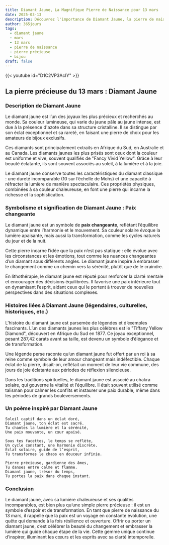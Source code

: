 ```yaml
---
title: Diamant Jaune, La Magnifique Pierre de Naissance pour 13 mars
date: 2025-03-13
description: Découvrez l'importance de Diamant Jaune, la pierre de naissance du 13 mars qui symbolise Paix changeante. Laissez sa beauté et sa signification illuminer votre journée.
author: 365jours
tags:
  - diamant jaune
  - mars
  - 13 mars
  - pierre de naissance
  - pierre précieuse
  - bijou
draft: false
---
```


{{< youtube id="D1C2VP3AcIY" >}}

## La pierre précieuse du 13 mars : Diamant Jaune

### Description de Diamant Jaune

Le diamant jaune est l’un des joyaux les plus précieux et recherchés au monde. Sa couleur lumineuse, qui varie du jaune pâle au jaune intense, est due à la présence d'azote dans sa structure cristalline. Il se distingue par son éclat exceptionnel et sa rareté, en faisant une pierre de choix pour les amateurs de bijoux exclusifs.

Ces diamants sont principalement extraits en Afrique du Sud, en Australie et au Canada. Les diamants jaunes les plus prisés sont ceux dont la couleur est uniforme et vive, souvent qualifiés de "Fancy Vivid Yellow". Grâce à leur beauté éclatante, ils sont souvent associés au soleil, à la lumière et à la joie.

Le diamant jaune conserve toutes les caractéristiques du diamant classique : une dureté incomparable (10 sur l’échelle de Mohs) et une capacité à réfracter la lumière de manière spectaculaire. Ces propriétés physiques, combinées à sa couleur chaleureuse, en font une pierre qui incarne la richesse et la sophistication.

### Symbolisme et signification de Diamant Jaune : Paix changeante

Le diamant jaune est un symbole de **paix changeante**, reflétant l’équilibre dynamique entre l’harmonie et le mouvement. Sa couleur solaire évoque la lumière apaisante, mais aussi la transformation, comme les cycles naturels du jour et de la nuit.

Cette pierre incarne l’idée que la paix n’est pas statique : elle évolue avec les circonstances et les émotions, tout comme les nuances changeantes d’un diamant sous différents angles. Le diamant jaune inspire à embrasser le changement comme un chemin vers la sérénité, plutôt que de le craindre.

En lithothérapie, le diamant jaune est réputé pour renforcer la clarté mentale et encourager des décisions équilibrées. Il favorise une paix intérieure tout en dynamisant l’esprit, aidant ceux qui le portent à trouver de nouvelles perspectives dans des situations complexes.

### Histoires liées à Diamant Jaune (légendaires, culturelles, historiques, etc.)

L’histoire du diamant jaune est parsemée de légendes et d’exemples fascinants. L’un des diamants jaunes les plus célèbres est le "Tiffany Yellow Diamond", découvert en Afrique du Sud en 1877. Ce joyau exceptionnel, pesant 287,42 carats avant sa taille, est devenu un symbole d’élégance et de transformation.

Une légende perse raconte qu’un diamant jaune fut offert par un roi à sa reine comme symbole de leur amour changeant mais indéfectible. Chaque éclat de la pierre, disait-on, reflétait un moment de leur vie commune, des jours de joie éclatante aux périodes de réflexion silencieuse.

Dans les traditions spirituelles, le diamant jaune est associé au chakra solaire, qui gouverne la vitalité et l’équilibre. Il était souvent utilisé comme talisman pour calmer les conflits et instaurer une paix durable, même dans les périodes de grands bouleversements.

### Un poème inspiré par Diamant Jaune

```
Soleil captif dans un éclat doré,  
Diamant jaune, ton éclat est sacré.  
Tu chantes la lumière et la sérénité,  
Une paix mouvante, un cœur apaisé.

Sous tes facettes, le temps se reflète,  
Un cycle constant, une harmonie discrète.  
Éclat solaire, guide de l’esprit,  
Tu transformes le chaos en douceur infinie.

Pierre précieuse, gardienne des âmes,  
Tu danses entre calme et flamme.  
Diamant jaune, trésor du temps,  
Tu portes la paix dans chaque instant.  
```

### Conclusion

Le diamant jaune, avec sa lumière chaleureuse et ses qualités incomparables, est bien plus qu’une simple pierre précieuse : il est un symbole d’espoir et de transformation. En tant que pierre de naissance du 13 mars, il rappelle que la paix est un voyage en constante évolution, une quête qui demande à la fois résilience et ouverture. Offrir ou porter un diamant jaune, c’est célébrer la beauté du changement et embrasser la lumière qui guide chaque étape de la vie. Cette gemme unique continue d’inspirer, illuminant les cœurs et les esprits avec sa clarté intemporelle.